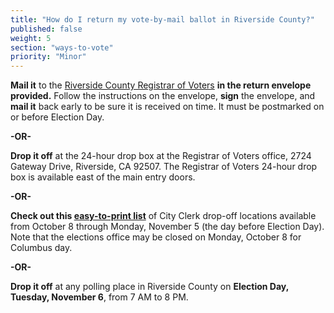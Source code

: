 ```yaml
---
title: "How do I return my vote-by-mail ballot in Riverside County?"
published: false
weight: 5
section: "ways-to-vote"
priority: "Minor"
---
```


**Mail it** to the [Riverside County Registrar of Voters](#section-election-office-contact) **in the return envelope provided.** Follow the instructions on the envelope, **sign** the envelope, and **mail it** back early to be sure it is received on time. It must be postmarked on or before Election Day.  

**-OR-**  

**Drop it off** at the 24-hour drop box at the Registrar of Voters office, 2724 Gateway Drive, Riverside, CA 92507. The Registrar of Voters 24-hour drop box is available east of the main entry doors.  

**-OR-**  

**Check out this [easy-to-print list](https://www.voteinfo.net/Elections/20181106/docs/Early_Vote.pdf)** of City Clerk drop-off locations available from October 8 through Monday, November 5 (the day before Election Day). Note that the elections office may be closed on Monday, October 8 for Columbus day.

**-OR-**  

**Drop it off** at any polling place in Riverside County on **Election Day, Tuesday, November 6**, from 7 AM to 8 PM.  
